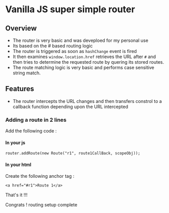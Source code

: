# Vanilla JS super simple router 

## Overview

  - The router is very basic and was deveploed for my personal use
  - Its based on the # based routing logic
  - The router is triggered as soon as `hashChange` event is fired
  - It then examines `window.location.href` retrieves the URL after `#` and then tries to determine the requested route by quering its stored routes.
  - The route matching logic is very basic and performs case sensitive string match.

## Features 

- The router intercepts the URL changes and then transfers constrol
to a callback function depending upon the URL intercepted

### Adding a route in 2 lines

Add the following code :

#### In your js

``
router.addRoute(new Route("r1", route1CallBack, scopeObj));
``

#### In your html

Create the following anchor tag :

``
<a href="#r1">Route 1</a>
``

That's it !!!

Congrats ! routing setup complete

